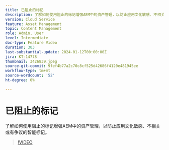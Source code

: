 ```yaml
---
title: 已阻止的标记
description: 了解如何使用阻止的标记增强AEM中的资产管理，以防止应用文化敏感、不相关或有争议的智能标记。
version: Cloud Service
feature: Asset Management
topic: Content Management
role: Admin, User
level: Intermediate
doc-type: Feature Video
duration: 303
last-substantial-update: 2024-01-12T00:00:00Z
jira: KT-14778
thumbnail: 3426839.jpeg
source-git-commit: 9fef4b77a2c70c8cf525d42686f4120e481945ee
workflow-type: tm+mt
source-wordcount: '52'
ht-degree: 0%

---
```



# 已阻止的标记

了解如何使用阻止的标记增强AEM中的资产管理，以防止应用文化敏感、不相关或有争议的智能标记。

>[!VIDEO](https://video.tv.adobe.com/v/3426839/?learn=on)
